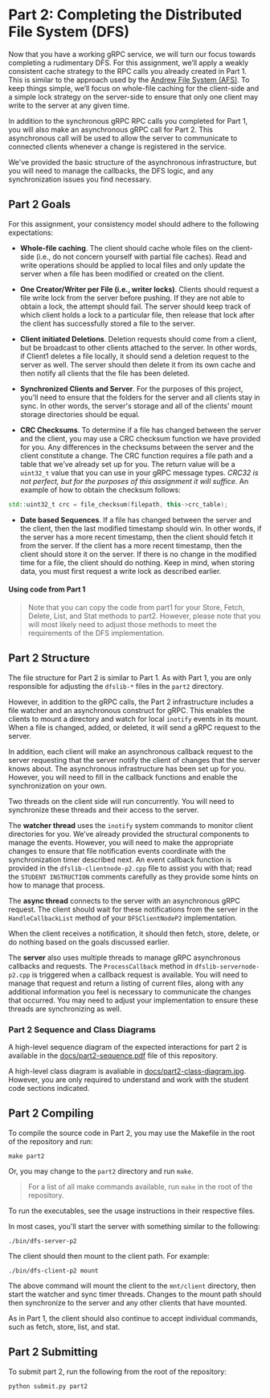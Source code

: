 # Part 2: Completing the Distributed File System (DFS)

Now that you have a working gRPC service, we will turn our focus towards completing a rudimentary DFS. For this assignment, we’ll apply a weakly consistent cache strategy to the RPC calls you already created in Part 1. This is similar to the approach used by the [Andrew File System (AFS)](https://en.wikipedia.org/wiki/Andrew_File_System). To keep things simple, we’ll focus on whole-file caching for the client-side and a simple lock strategy on the server-side to ensure that only one client may write to the server at any given time.

In addition to the synchronous gRPC RPC calls you completed for Part 1, you will also make an asynchronous gRPC call for Part 2. This asynchronous call will be used to allow the server to communicate to connected clients whenever a change is registered in the service.

We've provided the basic structure of the asynchronous infrastructure, but you will need to manage the callbacks, the DFS logic, and any synchronization issues you find necessary.

## Part 2 Goals

For this assignment, your consistency model should adhere to the following expectations:

* **Whole-file caching**. The client should cache whole files on the client-side (i.e., do not concern yourself with partial file caches). Read and write operations should be applied to local files and only update the server when a file has been modified or created on the client.

* **One Creator/Writer per File (i.e., writer locks)**. Clients should request a file write lock from the server before pushing. If they are not able to obtain a lock, the attempt should fail. The server should keep track of which client holds a lock to a particular file, then release that lock after the client has successfully stored a file to the server.

* **Client initiated Deletions**. Deletion requests should come from a client, but be broadcast to other clients attached to the server. In other words, if Client1 deletes a file locally, it should send a deletion request to the server as well. The server should then delete it from its own cache and then notify all clients that the file has been deleted.

* **Synchronized Clients and Server**. For the purposes of this project, you'll need to ensure that the folders for the server and all clients stay in sync. In other words, the server's storage and all of the clients' mount storage directories should be equal.

* **CRC Checksums**. To determine if a file has changed between the server and the client, you may use a CRC checksum function we have provided for you. Any differences in the checksums between the server and the client constitute a change. The CRC function requires a file path and a table that we’ve already set up for you. The return value will be a `uint32_t` value that you can use in your gRPC message types. _CRC32 is not perfect, but for the purposes of this assignment it will suffice._ An example of how to obtain the checksum follows:

```cpp
std::uint32_t crc = file_checksum(filepath, this->crc_table);
```

* **Date based Sequences**. If a file has changed between the server and the client, then the last modified timestamp should win. In other words, if the server has a more recent timestamp, then the client should fetch it from the server. If the client has a more recent timestamp, then the client should store it on the server. If there is no change in the modified time for a file, the client should do nothing. Keep in mind, when storing data, you must first request a write lock as described earlier.

#### Using code from Part 1

> Note that you can copy the code from part1 for your Store, Fetch, Delete, List, and Stat methods to part2. However, please note that you will most likely need to adjust those methods to meet the requirements of the DFS implementation.

## Part 2 Structure

The file structure for Part 2 is similar to Part 1. As with Part 1, you are only responsible for adjusting the `dfslib-*` files in the `part2` directory.

However, in addition to the gRPC calls, the Part 2 infrastructure includes a file watcher and an asynchronous construct for gRPC. This enables the clients to mount a directory and watch for local `inotify` events in its mount. When a file is changed, added, or deleted, it will send a gRPC request to the server.

In addition, each client will make an asynchronous callback request to the server requesting that the server notify the client of changes that the server knows about. The asynchronous infrastructure has been set up for you. However, you will need to fill in the callback functions and enable the synchronization on your own.

Two threads on the client side will run concurrently. You will need to synchronize these threads and their access to the server.

The **watcher thread** uses the `inotify` system commands to monitor client directories for you. We’ve already provided the structural components to manage the events. However, you will need to make the appropriate changes to ensure that file notification events coordinate with the synchronization timer described next. An event callback function is provided in the `dfslib-clientnode-p2.cpp` file to assist you with that; read the `STUDENT INSTRUCTION` comments carefully as they provide some hints on how to manage that process.

The **async thread** connects to the server with an asynchronous gRPC request. The client should wait for these notifications from the server in the `HandleCallbackList` method of your `DFSClientNodeP2` implementation.

When the client receives a notification, it should then fetch, store, delete, or do nothing based on the goals discussed earlier.

The **server** also uses multiple threads to manage gRPC asynchronous callbacks and requests. The `ProcessCallback` method in `dfslib-servernode-p2.cpp` is triggered when a callback request is available. You will need to manage that request and return a listing of current files, along with any additional information you feel is necessary to communicate the changes that occurred.  You may need to adjust your implementation to ensure these threads are synchronizing as well.

### Part 2 Sequence and Class Diagrams

A high-level sequence diagram of the expected interactions for part 2 is available in the [docs/part2-sequence.pdf](part2-sequence.pdf) file of this repository.

A high-level class diagram is avaliable in [docs/part2-class-diagram.jpg](part2-class-diagram.jpg). However, you are only required to understand and work with the student code sections indicated.

## Part 2 Compiling

To compile the source code in Part 2, you may use the Makefile in the root of the repository and run:

```
make part2
```

Or, you may change to the `part2` directory and run `make`.

> For a list of all make commands available, run `make` in the root of the repository.

To run the executables, see the usage instructions in their respective files.

In most cases, you'll start the server with something similar to the following:

```
./bin/dfs-server-p2
```

The client should then mount to the client path. For example:

```
./bin/dfs-client-p2 mount
```

The above command will mount the client to the `mnt/client` directory, then start the watcher and sync timer threads. Changes to the mount path should then synchronize to the server and any other clients that have mounted.

As in Part 1, the client should also continue to accept individual commands, such as fetch, store, list, and stat.

## Part 2 Submitting

To submit part 2, run the following from the root of the repository:

```
python submit.py part2
```

